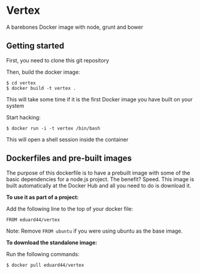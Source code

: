 # Vertex

A barebones Docker image with node, grunt and bower

## Getting started

First, you need to clone this git repository

Then, build the docker image:

```
$ cd vertex
$ docker build -t vertex .
```

This will take some time if it is the first Docker image you have built
on your system

Start hacking:
```
$ docker run -i -t vertex /bin/bash
```

This will open a shell session inside the container

## Dockerfiles and pre-built images

The purpose of this dockerfile is to have a prebuilt image with some of the
basic dependencies for a node.js project. The benefit? Speed. This image
is built automatically at the Docker Hub and all you need to do is download it.

__To use it as part of a project:__

Add the following line to the top of your docker file:
```
FROM eduard44/vertex
```

Note: Remove `FROM ubuntu` if you were using ubuntu as the base image.

__To download the standalone image:__

Run the following commands:

```
$ docker pull eduard44/vertex
```
